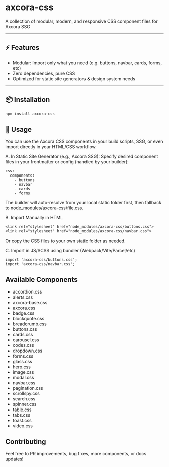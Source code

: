# axcora-css

A collection of modular, modern, and responsive CSS component files for Axcora SSG

---

## ⚡ Features

- Modular: Import only what you need (e.g. buttons, navbar, cards, forms, etc)
- Zero dependencies, pure CSS
- Optimized for static site generators & design system needs

---

## 📦 Installation

```
npm install axcora-css
```

## 🚀 Usage
You can use the Axcora CSS components in your build scripts, SSG, or even import directly in your HTML/CSS workflow.

A. In Static Site Generator (e.g., Axcora SSG):
Specify desired component files in your frontmatter or config (handled by your builder):
```
css:
  components:
    - buttons
    - navbar
    - cards
    - forms
```

The builder will auto-resolve from your local static folder first, then fallback to node_modules/axcora-css/file.css.

B. Import Manually in HTML
```
<link rel="stylesheet" href="node_modules/axcora-css/buttons.css">
<link rel="stylesheet" href="node_modules/axcora-css/navbar.css">
```

Or copy the CSS files to your own static folder as needed.

C. Import in JS/SCSS using bundler (Webpack/Vite/Parcel/etc)
```
import 'axcora-css/buttons.css';
import 'axcora-css/navbar.css';
```

## Available Components

- accordion.css
- alerts.css
- axcora-base.css
- axcora.css
- badge.css
- blockquote.css
- breadcrumb.css
- buttons.css
- cards.css
- carousel.css
- codes.css
- dropdown.css
- forms.css
- glass.css
- hero.css
- image.css
- modal.css
- navbar.css
- pagination.css
- scrollspy.css
- search.css
- spinner.css
- table.css
- tabs.css
- toast.css
- video.css

## Contributing

Feel free to PR improvements, bug fixes, more components, or docs updates!
